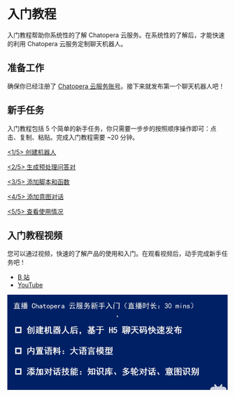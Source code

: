 # 入门教程

入门教程帮助你系统性的了解 Chatopera 云服务。在系统性的了解后，才能快速的利用 Chatopera 云服务定制聊天机器人。

## 准备工作

确保你已经注册了 [Chatopera 云服务账号](https://docs.chatopera.com/products/chatbot-platform/howto-guides/account/account-mgr.html)。接下来就发布第一个聊天机器人吧！

## 新手任务

入门教程包括 5 个简单的新手任务，你只需要一步步的按照顺序操作即可：点击、复制、粘贴。完成入门教程需要 ~20 分钟。

[<1/5> 创建机器人](/products/chatbot-platform/tutorials/1-create-bot.html)

[<2/5> 生成预处理问答对](/products/chatbot-platform/tutorials/2-answer-faq.html)

[<3/5> 添加脚本和函数](/products/chatbot-platform/tutorials/3-add-scripts-function.html)

[<4/5> 添加意图对话](/products/chatbot-platform/tutorials/4-add-intent.html)

[<5/5> 查看使用情况](/products/chatbot-platform/tutorials/5-stats-history.html)


## 入门教程视频

您可以通过视频，快速的了解产品的使用和入门。在观看视频后，动手完成新手任务吧！

* [B 站](https://www.bilibili.com/video/BV1cj421U7qu)
* [YouTube](https://youtu.be/HOuRGvKaWgk)

![](../../../images/assets/screenshot_20240306171549.png)